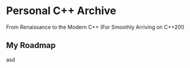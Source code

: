 # Personal C++ Archive

From Renaissance to the Modern C++ (For Smoothly Arriving on C++20!)

## My Roadmap

asd